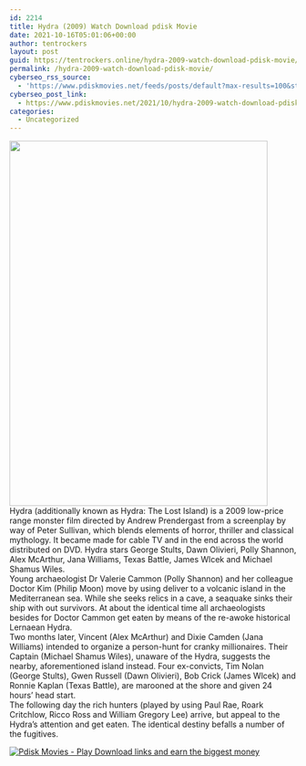```yaml
---
id: 2214
title: Hydra (2009) Watch Download pdisk Movie
date: 2021-10-16T05:01:06+00:00
author: tentrockers
layout: post
guid: https://tentrockers.online/hydra-2009-watch-download-pdisk-movie/
permalink: /hydra-2009-watch-download-pdisk-movie/
cyberseo_rss_source:
  - 'https://www.pdiskmovies.net/feeds/posts/default?max-results=100&start-index=1'
cyberseo_post_link:
  - https://www.pdiskmovies.net/2021/10/hydra-2009-watch-download-pdisk-movie.html
categories:
  - Uncategorized
---
```

<div class="separator">
  <a href="https://blogger.googleusercontent.com/img/a/AVvXsEjQFat1L3nsNNzVf9cXPD1aHTkFDw6-tfIMPC2hx-HHHLNWs6muDX87IO50qUBRPdECC5kDPnhx6-Usc6hKQTY4MrRZegOKSFLFhwSdsbCdzz46OdQX0dfLWenBRKoRU3PyHNbWRfDF9-uK7tlSaN6hh21W9LMZG6HEYD61_uyzzpFDSXFrY-49WSb_=s500" imageanchor="1"><img loading="lazy" border="0" data-original-height="500" data-original-width="354" height="640" src="https://blogger.googleusercontent.com/img/a/AVvXsEjQFat1L3nsNNzVf9cXPD1aHTkFDw6-tfIMPC2hx-HHHLNWs6muDX87IO50qUBRPdECC5kDPnhx6-Usc6hKQTY4MrRZegOKSFLFhwSdsbCdzz46OdQX0dfLWenBRKoRU3PyHNbWRfDF9-uK7tlSaN6hh21W9LMZG6HEYD61_uyzzpFDSXFrY-49WSb_=w453-h640" width="453" /></a>
</div>

<div>
  <div>
    <span>Hydra (additionally known as Hydra: The Lost Island) is a 2009 low-price range monster film directed by Andrew Prendergast from a screenplay by way of Peter Sullivan, which blends elements of horror, thriller and classical mythology. It became made for cable TV and in the end across the world distributed on DVD. Hydra stars George Stults, Dawn Olivieri, Polly Shannon, Alex McArthur, Jana Williams, Texas Battle, James Wlcek and Michael Shamus Wiles.</span>
  </div>
  
  <div>
    <span>Young archaeologist Dr Valerie Cammon (Polly Shannon) and her colleague Doctor Kim (Philip Moon) move by using deliver to a volcanic island in the Mediterranean sea. While she seeks relics in a cave, a seaquake sinks their ship with out survivors. At about the identical time all archaeologists besides for Doctor Cammon get eaten by means of the re-awoke historical Lernaean Hydra.</span>
  </div>
  
  <div>
    <span>Two months later, Vincent (Alex McArthur) and Dixie Camden (Jana Williams) intended to organize a person-hunt for cranky millionaires. Their Captain (Michael Shamus Wiles), unaware of the Hydra, suggests the nearby, aforementioned island instead. Four ex-convicts, Tim Nolan (George Stults), Gwen Russell (Dawn Olivieri), Bob Crick (James Wlcek) and Ronnie Kaplan (Texas Battle), are marooned at the shore and given 24 hours’ head start.</span>
  </div>
  
  <div>
    <span>The following day the rich hunters (played by using Paul Rae, Roark Critchlow, Ricco Ross and William Gregory Lee) arrive, but appeal to the Hydra’s attention and get eaten. The identical destiny befalls a number of the fugitives.</span>
  </div>
</div>

[![](https://1.bp.blogspot.com/-a93bp85aB6g/YUXjACCiX3I/AAAAAAAAbQE/GHmPI7h0af0tqn6tYzd0cdrDv9Hu9LUSACLcBGAsYHQ/s16000/Play_it_New-removebg-preview.png "Pdisk Movies - Play Download links and earn the biggest money")](https://pdisklink.com/1/bnYybWtsMDAxdmZj?dn=1)